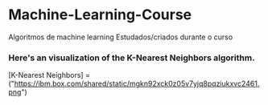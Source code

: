 # Machine-Learning-Course
Algoritmos de machine learning Estudados/criados durante o curso  
### Here's an visualization of the K-Nearest Neighbors algorithm.

[K-Nearest Neighbors] = ("https://ibm.box.com/shared/static/mgkn92xck0z05v7yjq8pqziukxvc2461.png")
